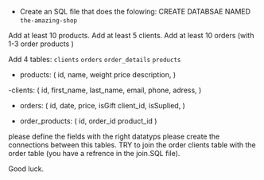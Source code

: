 - Create an SQL file that does the folowing:
CREATE DATABSAE NAMED `the-amazing-shop`

Add at least 10 products.
Add at least 5 clients.
Add at least 10 orders (with 1-3 order products )

Add 4 tables:
    `clients`
    `orders`
    `order_details`
    `products` 

 - products: (
    id,
    name,
    weight
    price
    description,
 )

 -clients: (
     id, 
     first_name,
     last_name,
     email,
     phone,
     adress,
 )

 - orders: (
    id,
    date,
    price,
    isGift
    client_id,
    isSuplied,
 )

- order_products: (
    id,
    order_id
    product_id
)

please define the fields with the right datatyps
please create the connections between this tables.
TRY to join the order clients table with the order table (you have a refrence in the join.SQL file).

Good luck.